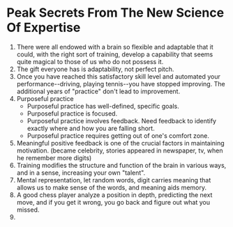 # Peak Secrets From The New Science Of Expertise

1. There were all endowed with a brain so flexible and adaptable that it could, with the right sort of training, develop a capability that seems quite magical to those of us who do not possess it.
2. The gift everyone has is adaptability, not perfect pitch.
3. Once you have reached this satisfactory skill level and automated your performance--driving, playing tennis--you have stopped improving. The additional years of "practice" don't lead to improvement.
4. Purposeful practice
    - Purposeful practice has well-defined, specific goals.
    - Purposeful practice is focused.
    - Purposeful practice involves feedback. Need feedback to identify exactly where and how you are falling short.
    - Purposeful practice requires getting out of one's comfort zone.
5. Meaningful positive feedback is one of the crucial factors in maintaining motivation. (became celebrity, stories appeared in newspaper, tv, when he remember more digits)
6. Training modifies the structure and function of the brain in various ways, and in a sense, increasing your own "talent".
7. Mental representation, let random words, digit carries meaning that allows us to make sense of the words, and meaning aids memory. 
8. A good chess player analyze a position in depth, predicting the next move, and if you get it wrong, you go back and figure out what you missed. 
9. 
